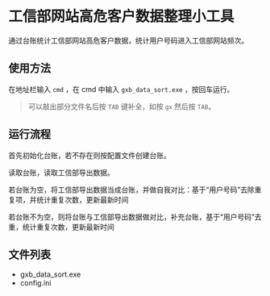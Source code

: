 # 工信部网站高危客户数据整理小工具

通过台账统计工信部网站高危客户数据，统计用户号码进入工信部网站频次。

## 使用方法

在地址栏输入 `cmd` ，在 cmd 中输入 `gxb_data_sort.exe` ，按回车运行。

> 可以敲出部分文件名后按 `TAB` 键补全，如按 `gx` 然后按 `TAB`。

## 运行流程

首先初始化台账，若不存在则按配置文件创建台账。

读取台账，读取工信部导出数据。

若台账为空，将工信部导出数据当成台账，并做自我对比：基于“用户号码”去除重复项，并统计重复次数，更新最新时间

若台账不为空，则将台账与工信部导出数据做对比，补充台账，基于“用户号码”去重，统计重复次数，更新最新时间

## 文件列表

- gxb_data_sort.exe
- config.ini
